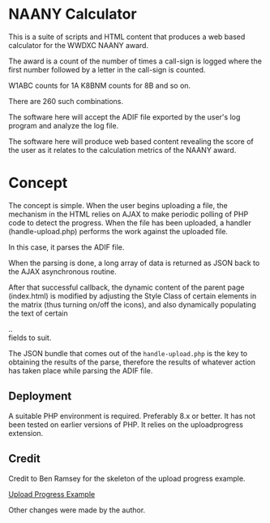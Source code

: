 # NAANY Calculator

This is a suite of scripts and HTML content that produces
a web based calculator for the WWDXC NAANY award.

The award is a count of the number of times a call-sign is logged
where the first number followed by a letter in the call-sign is counted.

W1ABC counts for 1A
K8BNM counts for 8B
and so on.

There are 260 such combinations.

The software here will accept the ADIF file exported by the user's log
program and analyze the log file.

The software here will produce web based content revealing the score of
the user as it relates to the calculation metrics of the NAANY award.

# Concept

The concept is simple.  When the user begins uploading a file, the
mechanism in the HTML relies on AJAX to make periodic polling of
PHP code to detect the progress.  When the file has been uploaded, 
a handler (handle-upload.php) performs the work against the uploaded file.

In this case, it parses the ADIF file.

When the parsing is done, a long array of data is returned as JSON back
to the AJAX asynchronous routine.   

After that successful callback, the dynamic content of the parent page
(index.html) is modified by adjusting the Style Class of certain elements
in the matrix (thus turning on/off the icons), and also dynamically populating
the text of certain <DIV>..</DIV> fields to suit.

The JSON bundle that comes out of the `handle-upload.php` is the key to
obtaining the results of the parse, therefore the results of whatever
action has taken place while parsing the ADIF file.

## Deployment

A suitable PHP environment is required.  Preferably 8.x or better.
It has not been tested on earlier versions of PHP.  It relies on the
uploadprogress extension.

## Credit

Credit to Ben Ramsey for the skeleton of the upload progress example.

[Upload Progress Example](https://github.com/php/pecl-php-uploadprogress/blob/master/examples/handle-upload.php)

Other changes were made by the author.
